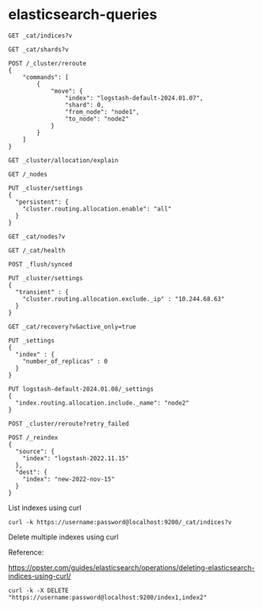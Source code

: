 # elasticsearch-queries

```
GET _cat/indices?v
```

```
GET _cat/shards?v
```

```
POST /_cluster/reroute 
{
    "commands": [
        {
            "move": {
                "index": "logstash-default-2024.01.07",
                "shard": 0,
                "from_node": "node1",
                "to_node": "node2"
            }
        }
    ]
}
```

```
GET _cluster/allocation/explain
```

```
GET /_nodes
```

```
PUT _cluster/settings
{
  "persistent": {
    "cluster.routing.allocation.enable": "all"
  }
}
```


```
GET _cat/nodes?v
```

```
GET /_cat/health
```

```
POST _flush/synced
```

```
PUT _cluster/settings
{
  "transient" : {
    "cluster.routing.allocation.exclude._ip" : "10.244.68.63"
  }
}
```

```
GET _cat/recovery?v&active_only=true
```

```
PUT _settings
{
  "index" : {
    "number_of_replicas" : 0
  }
}
```

```
PUT logstash-default-2024.01.08/_settings
{
  "index.routing.allocation.include._name": "node2"
}
```

```
POST _cluster/reroute?retry_failed
```

```
POST /_reindex
{
  "source": {
    "index": "logstash-2022.11.15"
  },
  "dest": {
    "index": "new-2022-nov-15"
  }
}
```

List indexes using curl

```
curl -k https://username:password@localhost:9200/_cat/indices?v
```

Delete multiple indexes using curl

Reference:

https://opster.com/guides/elasticsearch/operations/deleting-elasticsearch-indices-using-curl/

```
curl -k -X DELETE "https://username:password@localhost:9200/index1,index2"
```
